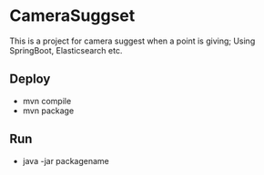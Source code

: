 # CameraSuggset
This is a project for camera suggest when a point is giving;
Using SpringBoot, Elasticsearch etc.
## Deploy

- mvn compile
- mvn package 

## Run

- java -jar packagename

